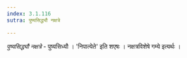 ```yaml
---
index: 3.1.116
sutra: पुष्यसिद्ध्यौ नक्षत्रे

---
```

_पुष्यसिद्ध्यौ नक्षत्रे_ - पुष्यसिध्यौ । 'निपात्येते' इति शएषः । नक्षत्रविशेषे गम्ये इत्यर्थः । 